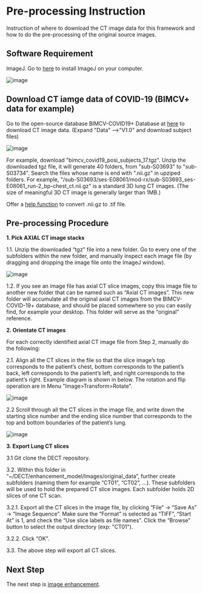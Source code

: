 # Pre-processing Instruction

Instruction of where to download the CT image data for this framework and how to do the pre-processing of the original source images. 

## Software Requirement
ImageJ. Go to [here](https://imagej.nih.gov/ij/download.html) to install ImageJ on your computer.

![image](https://user-images.githubusercontent.com/31482058/116592443-0258f800-a8ee-11eb-83ee-3068d6c5672a.png)

## Download CT iamge data of COVID-19 (BIMCV+ data for example)
Go to the open-source database BIMCV-COVID19+ Database at [here](https://osf.io/nh7g8/files/) to download CT image data. (Expand "Data" -->"V1.0" and download subject files)

![image](https://user-images.githubusercontent.com/31482058/116592664-3fbd8580-a8ee-11eb-96c2-12c9e6d02506.png)

For example, download "bimcv_covid19_posi_subjects_17.tgz". Unzip the downloaded tgz file, it will generate 40 folders, from "sub-S03693" to "sub-S03734". Search the files whose name is end with ".nii.gz" in upziped folders. For example, "/sub-S03693/ses-E08061/mod-rx/sub-S03693_ses-E08061_run-2_bp-chest_ct.nii.gz" is a standard 3D lung CT images. (The size of meaningful 3D CT image is generally larger than 1MB.)

Offer a [help function](https://github.com/vtsynergy/DECT/blob/main/enhancement_model/code/nii_to_tiff.py) to convert .nii.gz to .tif file.
## Pre-processing Procedure

**1. Pick AXIAL CT image stacks**

1.1. Unzip the downloaded “tgz” file into a new folder. Go to every one of the subfolders within the new folder, and manually inspect each image file (by dragging and dropping the image file onto the ImageJ window).

![image](https://user-images.githubusercontent.com/31482058/116592934-90cd7980-a8ee-11eb-85f8-d6b81429a72c.png)

1.2. If you see an image file has axial CT slice images, copy this image file to another new folder that can be named such as “Axial CT images”. This new folder will accumulate all the original axial CT images from the BIMCV-COVID-19+ database, and should be placed somewhere so you can easily find, for example your desktop. This folder will serve as the “original” reference.

**2. Orientate CT images**

For each correctly identified axial CT image file from Step 2, manually do the following:

2.1. Align all the CT slices in the file so that the slice image’s top corresponds to the patient’s chest, bottom corresponds to the patient’s back, left corresponds to the patient’s left, and right corresponds to the patient’s right. Example diagram is shown in below. The rotation and flip operation are in Menu "Image>Transform>Rotate".

![image](https://user-images.githubusercontent.com/31482058/117398854-31aecc80-aecd-11eb-9feb-45df93145cd4.png)

2.2 Scroll through all the CT slices in the image file, and write down the starting slice number and the ending slice number that corresponds to the top and bottom boundaries of the patient’s lung.

![image](https://user-images.githubusercontent.com/31482058/116593201-d68a4200-a8ee-11eb-833a-8f9ce9c787b4.png)

**3. Export Lung CT slices**

3.1 Git clone the DECT repository.

3.2. Within this folder in “~/DECT/enhancement_model/Images/original_data”, further create subfolders (naming them for example “CT01”, “CT02”, ...). These subfolders will be used to hold the prepared CT slice images. Each subfolder holds 2D slices of one CT scan.

3.2.1. Export all the CT slices in the image file, by clicking “File” -> “Save As” -> “Image Sequence”. Make sure the “Format” is selected as “TIFF”, “Start At” is 1, and check the “Use slice labels as file names”. Click the “Browse” button to select the output directory (exp: "CT01").

3.2.2. Click “OK”.

3.3. The above step will export all CT slices.

## Next Step
The next step is [image enhancement](https://github.com/vtsynergy/DECT/tree/main/enhancement_model).
